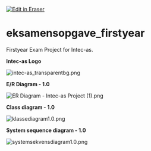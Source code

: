 [![Edit in Eraser](https://firebasestorage.googleapis.com/v0/b/second-petal-295822.appspot.com/o/images%2Fgithub%2FOpen%20in%20Eraser.svg?alt=media&token=968381c8-a7e7-472a-8ed6-4a6626da5501)](https://app.eraser.io/workspace/V5Ad1NgJJcGGNRQtrELH)
# eksamensopgave_firstyear
Firstyear Exam Project for Intec-as.

**Intec-as Logo**

![intec-as_transparentbg.png](https://eraser.imgix.net/workspaces/V5Ad1NgJJcGGNRQtrELH/5DJecUAAWLgqCpQuZfWBE4wniJm1/haVTGTYhqasOyLEkil93.png?ixlib=js-3.7.0 "intec-as_transparentbg.png")

**E/R Diagram - 1.0**

![ER Diagram - Intec-as Project (1).png](https://eraser.imgix.net/workspaces/V5Ad1NgJJcGGNRQtrELH/5DJecUAAWLgqCpQuZfWBE4wniJm1/XRVVaD5HAm2ZgaeXcDkX.png?ixlib=js-3.7.0 "ER Diagram - Intec-as Project (1).png")

**Class diagram - 1.0**

![klassediagram1.0.png](https://eraser.imgix.net/workspaces/V5Ad1NgJJcGGNRQtrELH/5DJecUAAWLgqCpQuZfWBE4wniJm1/T7EAL3MgIgIVzR1ORtcV.png?ixlib=js-3.7.0 "klassediagram1.0.png")

**System sequence diagram - 1.0**



![systemsekvensdiagram1.0.png](https://eraser.imgix.net/workspaces/V5Ad1NgJJcGGNRQtrELH/5DJecUAAWLgqCpQuZfWBE4wniJm1/jVGbJR1vbZlqPcEeDeJi.png?ixlib=js-3.7.0 "systemsekvensdiagram1.0.png")




<!--- Eraser file: https://app.eraser.io/workspace/V5Ad1NgJJcGGNRQtrELH --->